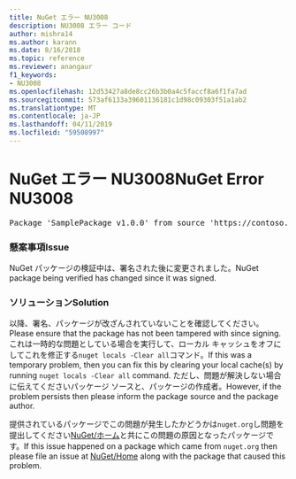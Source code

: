 ```yaml
---
title: NuGet エラー NU3008
description: NU3008 エラー コード
author: mishra14
ms.author: karann
ms.date: 8/16/2018
ms.topic: reference
ms.reviewer: anangaur
f1_keywords:
- NU3008
ms.openlocfilehash: 12d53427a8de8cc26b3b0a4c5faccf8a6f1fa7ad
ms.sourcegitcommit: 573af6133a39601136181c1d98c09303f51a1ab2
ms.translationtype: MT
ms.contentlocale: ja-JP
ms.lasthandoff: 04/11/2019
ms.locfileid: "59508997"
---
```

# <a name="nuget-error-nu3008"></a><span data-ttu-id="2fbeb-103">NuGet エラー NU3008</span><span class="sxs-lookup"><span data-stu-id="2fbeb-103">NuGet Error NU3008</span></span>

<pre>Package 'SamplePackage v1.0.0' from source 'https://contoso.com/index.json': The package integrity check failed.</pre>

### <a name="issue"></a><span data-ttu-id="2fbeb-104">懸案事項</span><span class="sxs-lookup"><span data-stu-id="2fbeb-104">Issue</span></span>

<span data-ttu-id="2fbeb-105">NuGet パッケージの検証中は、署名された後に変更されました。</span><span class="sxs-lookup"><span data-stu-id="2fbeb-105">NuGet package being verified has changed since it was signed.</span></span>


### <a name="solution"></a><span data-ttu-id="2fbeb-106">ソリューション</span><span class="sxs-lookup"><span data-stu-id="2fbeb-106">Solution</span></span>

<span data-ttu-id="2fbeb-107">以降、署名、パッケージが改ざんされていないことを確認してください。</span><span class="sxs-lookup"><span data-stu-id="2fbeb-107">Please ensure that the package has not been tampered with since signing.</span></span> <span data-ttu-id="2fbeb-108">これは一時的な問題としている場合を実行して、ローカル キャッシュをオフにしてこれを修正する`nuget locals -Clear all`コマンド。</span><span class="sxs-lookup"><span data-stu-id="2fbeb-108">If this was a temporary problem, then you can fix this by clearing your local cache(s) by running `nuget locals -Clear all` command.</span></span> <span data-ttu-id="2fbeb-109">ただし、問題が解決しない場合に伝えてくださいパッケージ ソースと、パッケージの作成者。</span><span class="sxs-lookup"><span data-stu-id="2fbeb-109">However, if the problem persists then please inform the package source and the package author.</span></span>

<span data-ttu-id="2fbeb-110">提供されているパッケージでこの問題が発生したかどうかは`nuget.org`し問題を提出してください[NuGet/ホーム](https://github.com/NuGet/Home/issues)と共にこの問題の原因となったパッケージです。</span><span class="sxs-lookup"><span data-stu-id="2fbeb-110">If this issue happened on a package which came from `nuget.org` then please file an issue at [NuGet/Home](https://github.com/NuGet/Home/issues) along with the package that caused this problem.</span></span>


